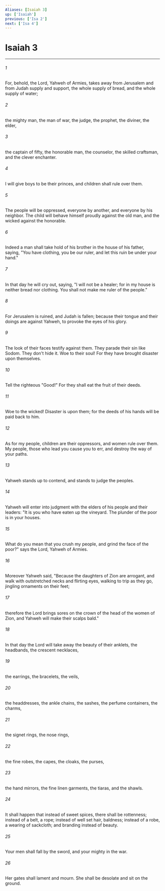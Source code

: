 ```yaml
---
Aliases: [Isaiah 3]
up: ['Isaiah']
previous: ['Isa 2']
next: ['Isa 4']
---
```

# Isaiah 3
***





###### 1 

For, behold, the Lord, Yahweh of Armies, takes away from Jerusalem and from Judah supply and support, the whole supply of bread, and the whole supply of water; 



###### 2 

the mighty man, the man of war, the judge, the prophet, the diviner, the elder, 



###### 3 

the captain of fifty, the honorable man, the counselor, the skilled craftsman, and the clever enchanter. 



###### 4 

I will give boys to be their princes, and children shall rule over them. 



###### 5 

The people will be oppressed, everyone by another, and everyone by his neighbor. The child will behave himself proudly against the old man, and the wicked against the honorable. 



###### 6 

Indeed a man shall take hold of his brother in the house of his father, saying, "You have clothing, you be our ruler, and let this ruin be under your hand." 



###### 7 

In that day he will cry out, saying, "I will not be a healer; for in my house is neither bread nor clothing. You shall not make me ruler of the people." 



###### 8 

For Jerusalem is ruined, and Judah is fallen; because their tongue and their doings are against Yahweh, to provoke the eyes of his glory. 



###### 9 

The look of their faces testify against them. They parade their sin like Sodom. They don't hide it. Woe to their soul! For they have brought disaster upon themselves. 



###### 10 

Tell the righteous "Good!" For they shall eat the fruit of their deeds. 



###### 11 

Woe to the wicked! Disaster is upon them; for the deeds of his hands will be paid back to him. 



###### 12 

As for my people, children are their oppressors, and women rule over them. My people, those who lead you cause you to err, and destroy the way of your paths. 



###### 13 

Yahweh stands up to contend, and stands to judge the peoples. 



###### 14 

Yahweh will enter into judgment with the elders of his people and their leaders: "It is you who have eaten up the vineyard. The plunder of the poor is in your houses. 



###### 15 

What do you mean that you crush my people, and grind the face of the poor?" says the Lord, Yahweh of Armies. 



###### 16 

Moreover Yahweh said, "Because the daughters of Zion are arrogant, and walk with outstretched necks and flirting eyes, walking to trip as they go, jingling ornaments on their feet; 



###### 17 

therefore the Lord brings sores on the crown of the head of the women of Zion, and Yahweh will make their scalps bald." 



###### 18 

In that day the Lord will take away the beauty of their anklets, the headbands, the crescent necklaces, 



###### 19 

the earrings, the bracelets, the veils, 



###### 20 

the headdresses, the ankle chains, the sashes, the perfume containers, the charms, 



###### 21 

the signet rings, the nose rings, 



###### 22 

the fine robes, the capes, the cloaks, the purses, 



###### 23 

the hand mirrors, the fine linen garments, the tiaras, and the shawls. 



###### 24 

It shall happen that instead of sweet spices, there shall be rottenness; instead of a belt, a rope; instead of well set hair, baldness; instead of a robe, a wearing of sackcloth; and branding instead of beauty. 



###### 25 

Your men shall fall by the sword, and your mighty in the war. 



###### 26 

Her gates shall lament and mourn. She shall be desolate and sit on the ground.
